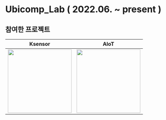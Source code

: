 # Ubicomp_Lab ( 2022.06. ~ present )



## 참여한 프로젝트
<div align="center">

| Ksensor | AIoT |
|:---:|:---:|
|<a href="https://github.com/PCY00/Ubicomp_Lab/tree/main/KSensor"><img src="https://github.com/user-attachments/assets/056f5315-3c6b-4b68-9aa0-9f7809f5634c" width="200px" height="200px"> | <a href="https://github.com/PCY00/Ubicomp_Lab/tree/main/AIoT"><img src="https://github.com/LouiIII3/web_node.js/assets/119919129/cd06c3ed-bdb6-4c9f-9595-c83ff39909f5" width="200px" height="200px">


<br><br>


